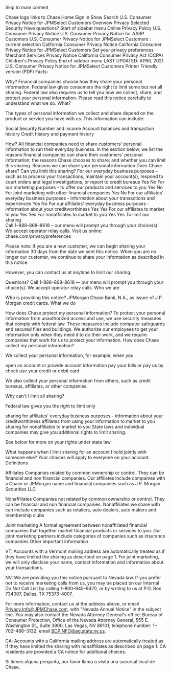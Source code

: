 Skip to main content
 
Chase logo links to Chase Home
Sign in 
Show Search
U.S. Consumer Privacy Notice for JPMSelect Customers
Overview
Privacy
Selected
Security
Have questions?
Start of sidebar menu
Online Privacy Policy
U.S. Consumer Privacy Notice
U.S. Consumer Privacy Notice for AARP Customers
U.S. Consumer Privacy Notice for JPMSelect Customers
: current selection
California Consumer Privacy Notice
California Consumer Privacy Notice for JPMSelect Customers
Set your privacy preferences
Merchant Services Privacy Notice
California Consumer Privacy Act (CCPA)
Children's Privacy Policy
End of sidebar menu
LAST UPDATED: APRIL 2021
U.S. Consumer Privacy Notice for JPMSelect Customers
Printer Friendly version (PDF)
Facts:

Why?	Financial companies choose how they share your personal information. Federal law gives consumers the right to limit some but not all sharing. Federal law also requires us to tell you how we collect, share, and protect your personal information. Please read this notice carefully to understand what we do.
What?	

The types of personal information we collect and share depend on the product or service you have with us. This information can include:

Social Security Number and income
Account balances and transaction history
Credit history and payment history


How?	All financial companies need to share customers' personal information to run their everyday business. In the section below, we list the reasons financial companies can share their customers' personal information; the reasons Chase chooses to share; and whether you can limit this sharing.
Reasons we can share your personal information	Does Chase share?	Can you limit this sharing?
For our everyday business purposes – such as to process your transactions, maintain your account(s), respond to court orders and legal investigations, or report to credit bureaus	Yes	No
For our marketing purposes - to offer our products and services to you	Yes	No
For joint marketing with other financial companies	Yes	No
For our affiliates' everyday business purposes - information about your transactions and experiences	Yes	No
For our affiliates' everyday business purposes - information about your creditworthiness	Yes	Yes
For our affiliates to market to you	Yes	Yes
For nonaffiliates to market to you	Yes	Yes
To limit our sharing	
Call 1–888–868–8618 – our menu will prompt you through your choice(s). We accept operator relay calls.
Visit us online: chase.com/privacypreferences

Please note:
If you are a new customer, we can begin sharing your information 30 days from the date we sent this notice. When you are no longer our customer, we continue to share your information as described in this notice.




However, you can contact us at anytime to limit our sharing.


Questions?	Call 1–888–868–8618 — our menu will prompt you through your choice(s). We accept operator relay calls.
Who we are

Who is providing this notice?	JPMorgan Chase Bank, N.A., as issuer of J.P. Morgan credit cards.
What we do

How does Chase protect my personal information?	To protect your personal information from unauthorized access and use, we use security measures that comply with federal law. These measures include computer safeguards and secured files and buildings. We authorize our employees to get your information only when they need it to do their work, and we require companies that work for us to protect your information.
How does Chase collect my personal information?	

We collect your personal information, for example, when you

open an account or provide account information
pay your bills or pay us by check
use your credit or debit card

We also collect your personal information from others, such as credit bureaus, affiliates, or other companies.


Why can't I limit all sharing?	

Federal law gives you the right to limit only

sharing for affiliates' everyday business purposes – information about your creditworthiness
affiliates from using your information to market to you
sharing for nonaffiliates to market to you
State laws and individual companies may give you additional rights to limit sharing.

See below for more on your rights under state law.


What happens when I limit sharing for an account I hold jointly with someone else?	Your choices will apply to everyone on your account.
Definitions

Affiliates	Companies related by common ownership or control. They can be financial and non financial companies.
Our affiliates include companies with a Chase or JPMorgan name and financial companies such as J.P. Morgan Securities LLC

Nonaffiliates	Companies not related by common ownership or control. They can be financial and non financial companies.
Nonaffiliates we share with can include companies such as retailers, auto dealers, auto makers and membership clubs

Joint marketing	A formal agreement between nonaffiliated financial companies that together market financial products or services to you.
Our joint marketing partners include categories of companies such as insurance companies
Other important information



VT: Accounts with a Vermont mailing address are automatically treated as if they have limited the sharing as described on page 1. For joint marketing, we will only disclose your name, contact information and information about your transactions.




NV: We are providing you this notice pursuant to Nevada law. If you prefer not to receive marketing calls from us, you may be placed on our Internal Do Not Call List by calling 1–800–945–9470, or by writing to us at P.O. Box 734007, Dallas, TX 75373-4007.




For more information, contact us at the address above, or email Privacy.Info@JPMChase.com, with "Nevada Annual Notice" in the subject line. You may also contact the Nevada Attorney General's office: Bureau of Consumer Protection, Office of the Nevada Attorney General, 555 E. Washington St., Suite 3900, Las Vegas, NV 89101; telephone number: 1–702–486–3132; email BCPINFO@ag.state.nv.us.




CA: Accounts with a California mailing address are automatically treated as if they have limited the sharing with nonaffiliates as described on page 1. CA residents are provided a CA notice for additional choices.

Si tienes alguna pregunta, por favor llama o visita una sucursal local de Chase.